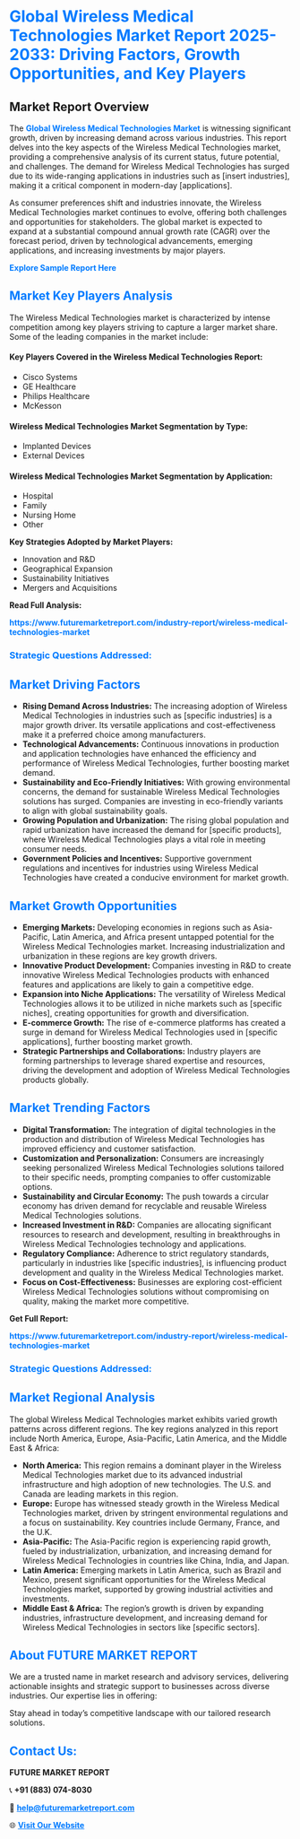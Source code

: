 <h1 style="color: #007BFF;">Global Wireless Medical Technologies Market Report 2025-2033: Driving Factors, Growth Opportunities, and Key Players</h1>

<section id="overview">
<h2>Market Report Overview</h2>
<p>The <a href="https://www.futuremarketreport.com/industry-report/wireless-medical-technologies-market" style="color: #007BFF; text-decoration: none;"><strong>Global Wireless Medical Technologies Market</strong></a> is witnessing significant growth, driven by increasing demand across various industries. This report delves into the key aspects of the Wireless Medical Technologies market, providing a comprehensive analysis of its current status, future potential, and challenges. The demand for Wireless Medical Technologies has surged due to its wide-ranging applications in industries such as [insert industries], making it a critical component in modern-day [applications].</p>
<p>As consumer preferences shift and industries innovate, the Wireless Medical Technologies market continues to evolve, offering both challenges and opportunities for stakeholders. The global market is expected to expand at a substantial compound annual growth rate (CAGR) over the forecast period, driven by technological advancements, emerging applications, and increasing investments by major players.</p>
</section>

<section id="overview">
<p><a href="https://www.futuremarketreport.com/request-sample/reportId=43170" style="color: #007BFF; text-decoration: none;"><strong>Explore Sample Report Here</strong></a></p>
</section>

<section id="key-players">
<h2 style="color: #007BFF;">Market Key Players Analysis</h2>
<p>The Wireless Medical Technologies market is characterized by intense competition among key players striving to capture a larger market share. Some of the leading companies in the market include:</p>
<h4>Key Players Covered in the Wireless Medical Technologies Report:</h4>
<ul><li>Cisco Systems</li><li>GE Healthcare</li><li>Philips Healthcare</li><li>McKesson</li></ul>
<h4>Wireless Medical Technologies Market Segmentation by Type:</h4>
<ul><li>Implanted Devices</li><li>External Devices</li></ul>

<h4>Wireless Medical Technologies Market Segmentation by Application:</h4>
<ul><li>Hospital</li><li>Family</li><li>Nursing Home</li><li>Other</li></ul>
<p><strong>Key Strategies Adopted by Market Players:</strong></p>
<ul>
<li>Innovation and R&D</li>
<li>Geographical Expansion</li>
<li>Sustainability Initiatives</li>
<li>Mergers and Acquisitions</li>
</ul>
</section>

<section>
<p><strong>Read Full Analysis: </strong></p><a href="https://www.futuremarketreport.com/industry-report/wireless-medical-technologies-market" style="color: #007BFF; text-decoration: none;"><strong>https://www.futuremarketreport.com/industry-report/wireless-medical-technologies-market</strong></a>
<h3 style="color: #007BFF;">Strategic Questions Addressed:</h3>
</section>

<section id="driving-factors">
<h2 style="color: #007BFF;">Market Driving Factors</h2>
<ul>
<li><strong>Rising Demand Across Industries:</strong> The increasing adoption of Wireless Medical Technologies in industries such as [specific industries] is a major growth driver. Its versatile applications and cost-effectiveness make it a preferred choice among manufacturers.</li>
<li><strong>Technological Advancements:</strong> Continuous innovations in production and application technologies have enhanced the efficiency and performance of Wireless Medical Technologies, further boosting market demand.</li>
<li><strong>Sustainability and Eco-Friendly Initiatives:</strong> With growing environmental concerns, the demand for sustainable Wireless Medical Technologies solutions has surged. Companies are investing in eco-friendly variants to align with global sustainability goals.</li>
<li><strong>Growing Population and Urbanization:</strong> The rising global population and rapid urbanization have increased the demand for [specific products], where Wireless Medical Technologies plays a vital role in meeting consumer needs.</li>
<li><strong>Government Policies and Incentives:</strong> Supportive government regulations and incentives for industries using Wireless Medical Technologies have created a conducive environment for market growth.</li>
</ul>
</section>

<section id="growth-opportunities">
<h2 style="color: #007BFF;">Market Growth Opportunities</h2>
<ul>
<li><strong>Emerging Markets:</strong> Developing economies in regions such as Asia-Pacific, Latin America, and Africa present untapped potential for the Wireless Medical Technologies market. Increasing industrialization and urbanization in these regions are key growth drivers.</li>
<li><strong>Innovative Product Development:</strong> Companies investing in R&D to create innovative Wireless Medical Technologies products with enhanced features and applications are likely to gain a competitive edge.</li>
<li><strong>Expansion into Niche Applications:</strong> The versatility of Wireless Medical Technologies allows it to be utilized in niche markets such as [specific niches], creating opportunities for growth and diversification.</li>
<li><strong>E-commerce Growth:</strong> The rise of e-commerce platforms has created a surge in demand for Wireless Medical Technologies used in [specific applications], further boosting market growth.</li>
<li><strong>Strategic Partnerships and Collaborations:</strong> Industry players are forming partnerships to leverage shared expertise and resources, driving the development and adoption of Wireless Medical Technologies products globally.</li>
</ul>
</section>

<section id="trending-factors">
<h2 style="color: #007BFF;">Market Trending Factors</h2>
<ul>
<li><strong>Digital Transformation:</strong> The integration of digital technologies in the production and distribution of Wireless Medical Technologies has improved efficiency and customer satisfaction.</li>
<li><strong>Customization and Personalization:</strong> Consumers are increasingly seeking personalized Wireless Medical Technologies solutions tailored to their specific needs, prompting companies to offer customizable options.</li>
<li><strong>Sustainability and Circular Economy:</strong> The push towards a circular economy has driven demand for recyclable and reusable Wireless Medical Technologies solutions.</li>
<li><strong>Increased Investment in R&D:</strong> Companies are allocating significant resources to research and development, resulting in breakthroughs in Wireless Medical Technologies technology and applications.</li>
<li><strong>Regulatory Compliance:</strong> Adherence to strict regulatory standards, particularly in industries like [specific industries], is influencing product development and quality in the Wireless Medical Technologies market.</li>
<li><strong>Focus on Cost-Effectiveness:</strong> Businesses are exploring cost-efficient Wireless Medical Technologies solutions without compromising on quality, making the market more competitive.</li>
</ul>
</section>

<section>
<p><strong>Get Full Report: </strong></p><a href="https://www.futuremarketreport.com/industry-report/wireless-medical-technologies-market" style="color: #007BFF; text-decoration: none;"><strong>https://www.futuremarketreport.com/industry-report/wireless-medical-technologies-market</strong></a>
<h3 style="color: #007BFF;">Strategic Questions Addressed:</h3>
</section>


<section id="regional-analysis">
<h2 style="color: #007BFF;">Market Regional Analysis</h2>
<p>The global Wireless Medical Technologies market exhibits varied growth patterns across different regions. The key regions analyzed in this report include North America, Europe, Asia-Pacific, Latin America, and the Middle East & Africa:</p>
<ul>
<li><strong>North America:</strong> This region remains a dominant player in the Wireless Medical Technologies market due to its advanced industrial infrastructure and high adoption of new technologies. The U.S. and Canada are leading markets in this region.</li>
<li><strong>Europe:</strong> Europe has witnessed steady growth in the Wireless Medical Technologies market, driven by stringent environmental regulations and a focus on sustainability. Key countries include Germany, France, and the U.K.</li>
<li><strong>Asia-Pacific:</strong> The Asia-Pacific region is experiencing rapid growth, fueled by industrialization, urbanization, and increasing demand for Wireless Medical Technologies in countries like China, India, and Japan.</li>
<li><strong>Latin America:</strong> Emerging markets in Latin America, such as Brazil and Mexico, present significant opportunities for the Wireless Medical Technologies market, supported by growing industrial activities and investments.</li>
<li><strong>Middle East & Africa:</strong> The region’s growth is driven by expanding industries, infrastructure development, and increasing demand for Wireless Medical Technologies in sectors like [specific sectors].</li>
</ul>
</section>

<footer>
<h2 style="color: #007BFF;">About FUTURE MARKET REPORT</h2>
<p>We are a trusted name in market research and advisory services, delivering actionable insights and strategic support to businesses across diverse industries. Our expertise lies in offering:</p>

<p>Stay ahead in today’s competitive landscape with our tailored research solutions.</p>

<h2 style="color: #007BFF;">Contact Us:</h2>
<p><strong>FUTURE MARKET REPORT</strong></p>
<p>📞 <strong>+91 (883) 074-8030</strong></p>
<p>📧 <strong><a href="mailto:help@futuremarketreport.com" style="color: #007BFF;">help@futuremarketreport.com</a></strong></p>
<p>🌐 <strong><a href="https://www.futuremarketreport.com/" style="color: #007BFF;">Visit Our Website</a></strong></p>
</footer>